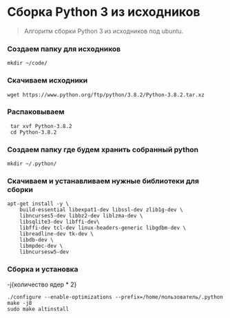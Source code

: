 Сборка Python 3 из исходников
=============================

> Алгоритм сборки Python 3 из исходников под ubuntu.

### Создаем папку для исходников
    
    mkdir ~/code/
    
### Скачиваем исходники
    
    wget https://www.python.org/ftp/python/3.8.2/Python-3.8.2.tar.xz
    
### Распаковываем
    
     tar xvf Python-3.8.2
     cd Python-3.8.2

### Создаем папку где будем хранить собранный python

    mkdir ~/.python/
    
### Скачиваем и устанавливаем нужные библиотеки для сборки

    apt-get install -y \
        build-essential libexpat1-dev libssl-dev zlib1g-dev \
        libncurses5-dev libbz2-dev liblzma-dev \
        libsqlite3-dev libffi-dev\
        libffi-dev tcl-dev linux-headers-generic libgdbm-dev \
        libreadline-dev tk-dev \
        libdb-dev \
        libmpdec-dev \
        libncursesw5-dev

### Сборка и установка
-j{количество ядер * 2}

    ./configure --enable-optimizations --prefix=/home/пользователь/.python
    make -j8
    sudo make altinstall
